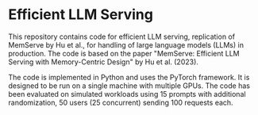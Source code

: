 # Efficient LLM Serving
This repository contains code for efficient LLM serving, replication of MemServe by Hu et al., for handling of large language models (LLMs) in production. The code is based on the paper "MemServe: Efficient LLM Serving with Memory-Centric Design" by Hu et al. (2023).

The code is implemented in Python and uses the PyTorch framework. It is designed to be run on a single machine with multiple GPUs. The code has been evaluated on simulated workloads using 15 prompts with additional randomization, 50 users (25 concurrent) sending 100 requests each.